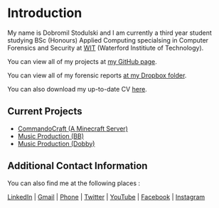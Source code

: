 # Introduction

My name is Dobromil Stodulski and I am currently a third year student studying BSc (Honours) Applied Computing specialsing in Computer Forensics and Security at [WIT](https://www.wit.ie/) (Waterford Institiute of Technology).

You can view all of my projects at [my GitHub page](https://github.com/dobromilstodulski).

You can view all of my forensic reports [at my Dropbox folder](https://www.dropbox.com/home/Forensics%20Reports).

You can also download my up-to-date CV [here](https://docs.google.com/document/d/1A-RUhy55YYFaroCGaYwTzKxofQ0-sB5c3q2STW5I5PY/edit?usp=sharing).

## Current Projects

- [CommandoCraft (A Minecraft Server)](https://commandocraft.enjin.com/)
- [Music Production (BB)]()
- [Music Production (Dobby)](https://www.youtube.com/channel/UC85Ql9OO0jSD5fIROzIVfQw)

## Additional Contact Information

You can also find me at the following places :

[LinkedIn](https://www.linkedin.com/in/dobromi%C5%82-stodulski-15349b151/) | [Gmail](bb100dulski@gmail.com) | [Phone](353866638396) | [Twitter](https://twitter.com/bb100dulski1) | [YouTube](https://www.youtube.com/channel/UCcqVpaDp4ueKmOSN-6-Ws_g?view_as=subscriber) | [Facebook](https://www.facebook.com/bb100dulski/grid) | [Instagram](https://www.instagram.com/bb100dulski/)
